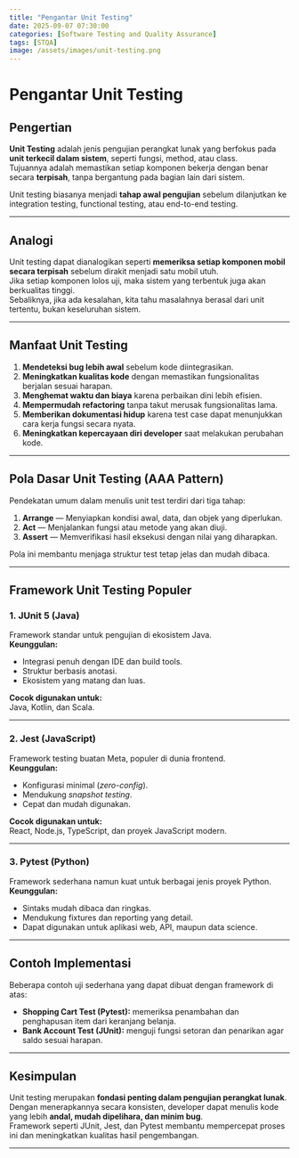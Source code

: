 ```yaml
---
title: "Pengantar Unit Testing"
date: 2025-09-07 07:30:00
categories: [Software Testing and Quality Assurance]
tags: [STQA]
image: /assets/images/unit-testing.png
---
```


# Pengantar Unit Testing 

## Pengertian
**Unit Testing** adalah jenis pengujian perangkat lunak yang berfokus pada **unit terkecil dalam sistem**, seperti fungsi, method, atau class.  
Tujuannya adalah memastikan setiap komponen bekerja dengan benar secara **terpisah**, tanpa bergantung pada bagian lain dari sistem.

Unit testing biasanya menjadi **tahap awal pengujian** sebelum dilanjutkan ke integration testing, functional testing, atau end-to-end testing.

---

## Analogi
Unit testing dapat dianalogikan seperti **memeriksa setiap komponen mobil secara terpisah** sebelum dirakit menjadi satu mobil utuh.  
Jika setiap komponen lolos uji, maka sistem yang terbentuk juga akan berkualitas tinggi.  
Sebaliknya, jika ada kesalahan, kita tahu masalahnya berasal dari unit tertentu, bukan keseluruhan sistem.

---

## Manfaat Unit Testing
1. **Mendeteksi bug lebih awal** sebelum kode diintegrasikan.  
2. **Meningkatkan kualitas kode** dengan memastikan fungsionalitas berjalan sesuai harapan.  
3. **Menghemat waktu dan biaya** karena perbaikan dini lebih efisien.  
4. **Mempermudah refactoring** tanpa takut merusak fungsionalitas lama.  
5. **Memberikan dokumentasi hidup** karena test case dapat menunjukkan cara kerja fungsi secara nyata.  
6. **Meningkatkan kepercayaan diri developer** saat melakukan perubahan kode.

---

## Pola Dasar Unit Testing (AAA Pattern)
Pendekatan umum dalam menulis unit test terdiri dari tiga tahap:

1. **Arrange** — Menyiapkan kondisi awal, data, dan objek yang diperlukan.  
2. **Act** — Menjalankan fungsi atau metode yang akan diuji.  
3. **Assert** — Memverifikasi hasil eksekusi dengan nilai yang diharapkan.

Pola ini membantu menjaga struktur test tetap jelas dan mudah dibaca.

---

## Framework Unit Testing Populer

### 1. JUnit 5 (Java)
Framework standar untuk pengujian di ekosistem Java.  
**Keunggulan:**  
- Integrasi penuh dengan IDE dan build tools.  
- Struktur berbasis anotasi.  
- Ekosistem yang matang dan luas.

**Cocok digunakan untuk:**  
Java, Kotlin, dan Scala.

---

### 2. Jest (JavaScript)
Framework testing buatan Meta, populer di dunia frontend.  
**Keunggulan:**  
- Konfigurasi minimal (*zero-config*).  
- Mendukung *snapshot testing*.  
- Cepat dan mudah digunakan.

**Cocok digunakan untuk:**  
React, Node.js, TypeScript, dan proyek JavaScript modern.

---

### 3. Pytest (Python)
Framework sederhana namun kuat untuk berbagai jenis proyek Python.  
**Keunggulan:**  
- Sintaks mudah dibaca dan ringkas.  
- Mendukung fixtures dan reporting yang detail.  
- Dapat digunakan untuk aplikasi web, API, maupun data science.

---

## Contoh Implementasi
Beberapa contoh uji sederhana yang dapat dibuat dengan framework di atas:
- **Shopping Cart Test (Pytest):** memeriksa penambahan dan penghapusan item dari keranjang belanja.  
- **Bank Account Test (JUnit):** menguji fungsi setoran dan penarikan agar saldo sesuai harapan.

---

## Kesimpulan
Unit testing merupakan **fondasi penting dalam pengujian perangkat lunak**.  
Dengan menerapkannya secara konsisten, developer dapat menulis kode yang lebih **andal, mudah dipelihara, dan minim bug**.  
Framework seperti JUnit, Jest, dan Pytest membantu mempercepat proses ini dan meningkatkan kualitas hasil pengembangan.

---
